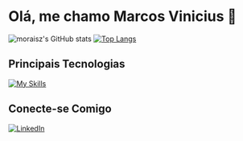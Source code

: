 # Olá, me chamo Marcos Vinicius 👋

![moraisz's GitHub stats](https://github-readme-stats.vercel.app/api?username=moraisz&show_icons=true&theme=dracula)
[![Top Langs](https://github-readme-stats.vercel.app/api/top-langs/?username=moraisz&theme=dracula)](https://github.com/moraisz/github-readme-stats)

## Principais Tecnologias

[![My Skills](https://skillicons.dev/icons?i=python,django,php,java,mysql,postgres,docker,git,github&theme=dark)](https://skillicons.dev)
 
## Conecte-se Comigo

[![LinkedIn](https://img.shields.io/badge/LinkedIn-282a36?style=for-the-badge&logo=linkedin&logoColor=0E76A8)](https://www.linkedin.com/in/moraisz/)
